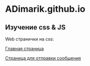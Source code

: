 # ADimarik.github.io

Изучение css & JS
---
Web странички на css:

[Главная страница](https://adimarik.github.io/exam-css/index.html)

[Страница для отправки сообщения](https://adimarik.github.io/exam-css/contact.html)
